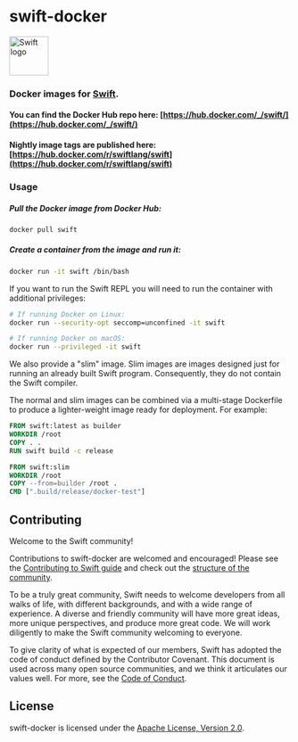 # swift-docker

<img src="https://swift.org/assets/images/swift.svg" alt="Swift logo" height="70" >

### Docker images for [Swift](https://swift.org).

#### You can find the Docker Hub repo here: [https://hub.docker.com/_/swift/](https://hub.docker.com/_/swift/)

#### Nightly image tags are published here: [https://hub.docker.com/r/swiftlang/swift](https://hub.docker.com/r/swiftlang/swift)


### Usage

##### Pull the Docker image from Docker Hub:

```bash
docker pull swift
```

##### Create a container from the image and run it:

```bash
docker run -it swift /bin/bash
```

If you want to run the Swift REPL you will need to run the container with additional privileges:

```bash
# If running Docker on Linux:
docker run --security-opt seccomp=unconfined -it swift

# If running Docker on macOS:
docker run --privileged -it swift
```

We also provide a "slim" image. Slim images are images designed just for running an already built Swift program. Consequently, they do not contain the Swift compiler.

The normal and slim images can be combined via a multi-stage Dockerfile to produce a lighter-weight image ready for deployment. For example:

```dockerfile
FROM swift:latest as builder
WORKDIR /root
COPY . .
RUN swift build -c release

FROM swift:slim
WORKDIR /root
COPY --from=builder /root .
CMD [".build/release/docker-test"]
```

## Contributing 
Welcome to the Swift community!

Contributions to swift-docker are welcomed and encouraged! Please see the [Contributing to Swift guide](swift.org/contributing) and check out the [structure of the community](https://www.swift.org/community/#community-structure).

To be a truly great community, Swift needs to welcome developers from all walks of life, with different backgrounds, and with a wide range of experience. A diverse and friendly community will have more great ideas, more unique perspectives, and produce more great code. We will work diligently to make the Swift community welcoming to everyone.

To give clarity of what is expected of our members, Swift has adopted the code of conduct defined by the Contributor Covenant. This document is used across many open source communities, and we think it articulates our values well. For more, see the [Code of Conduct](https://www.swift.org/code-of-conduct/).

## License

swift-docker is licensed under the [Apache License, Version 2.0](LICENSE.md).
